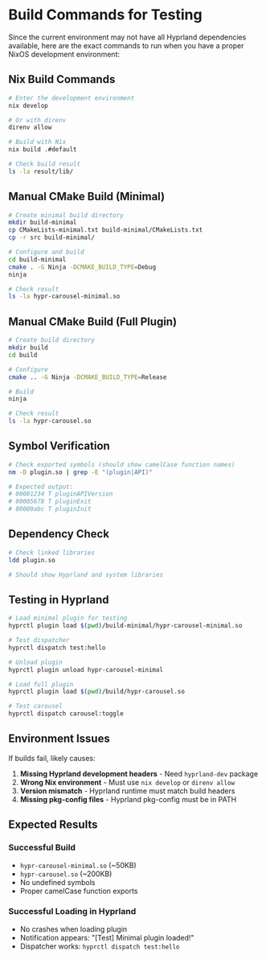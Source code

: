 # Build Commands for Testing

Since the current environment may not have all Hyprland dependencies available, here are the exact commands to run when you have a proper NixOS development environment:

## Nix Build Commands

```bash
# Enter the development environment
nix develop

# Or with direnv
direnv allow

# Build with Nix
nix build .#default

# Check build result
ls -la result/lib/
```

## Manual CMake Build (Minimal)

```bash
# Create minimal build directory
mkdir build-minimal
cp CMakeLists-minimal.txt build-minimal/CMakeLists.txt
cp -r src build-minimal/

# Configure and build
cd build-minimal
cmake . -G Ninja -DCMAKE_BUILD_TYPE=Debug
ninja

# Check result
ls -la hypr-carousel-minimal.so
```

## Manual CMake Build (Full Plugin)

```bash
# Create build directory
mkdir build
cd build

# Configure
cmake .. -G Ninja -DCMAKE_BUILD_TYPE=Release

# Build
ninja

# Check result
ls -la hypr-carousel.so
```

## Symbol Verification

```bash
# Check exported symbols (should show camelCase function names)
nm -D plugin.so | grep -E "(plugin|API)"

# Expected output:
# 00001234 T pluginAPIVersion
# 00005678 T pluginExit  
# 00009abc T pluginInit
```

## Dependency Check

```bash
# Check linked libraries
ldd plugin.so

# Should show Hyprland and system libraries
```

## Testing in Hyprland

```bash
# Load minimal plugin for testing
hyprctl plugin load $(pwd)/build-minimal/hypr-carousel-minimal.so

# Test dispatcher
hyprctl dispatch test:hello

# Unload plugin
hyprctl plugin unload hypr-carousel-minimal

# Load full plugin
hyprctl plugin load $(pwd)/build/hypr-carousel.so

# Test carousel
hyprctl dispatch carousel:toggle
```

## Environment Issues

If builds fail, likely causes:
1. **Missing Hyprland development headers** - Need `hyprland-dev` package
2. **Wrong Nix environment** - Must use `nix develop` or `direnv allow`
3. **Version mismatch** - Hyprland runtime must match build headers
4. **Missing pkg-config files** - Hyprland pkg-config must be in PATH

## Expected Results

### Successful Build
- `hypr-carousel-minimal.so` (~50KB)
- `hypr-carousel.so` (~200KB)
- No undefined symbols
- Proper camelCase function exports

### Successful Loading in Hyprland
- No crashes when loading plugin
- Notification appears: "[Test] Minimal plugin loaded!"
- Dispatcher works: `hyprctl dispatch test:hello`